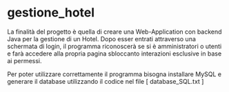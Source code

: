 # gestione_hotel
La finalità del progetto è quella di creare una Web-Application con backend Java per la gestione di un Hotel.
Dopo esser entrati attraverso una schermata di login, il programma riconoscerà se si è amministratori o utenti e farà accedere alla propria pagina sbloccanto interazioni esclusive in base ai permessi.

Per poter utilizzare correttamente il programma bisogna installare MySQL e generare il database utilizzando il codice nel file [ database_SQL.txt ]
